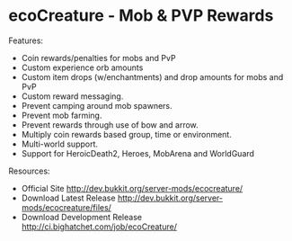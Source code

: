 ecoCreature - Mob & PVP Rewards
===============================

Features:

* Coin rewards/penalties for mobs and PvP
* Custom experience orb amounts
* Custom item drops (w/enchantments) and drop amounts for mobs and PvP
* Custom reward messaging.
* Prevent camping around mob spawners.
* Prevent mob farming.
* Prevent rewards through use of bow and arrow.
* Multiply coin rewards based group, time or environment.
* Multi-world support.
* Support for HeroicDeath2, Heroes, MobArena and WorldGuard

Resources:

* Official Site http://dev.bukkit.org/server-mods/ecocreature/
* Download Latest Release http://dev.bukkit.org/server-mods/ecocreature/files/
* Download Development Release http://ci.bighatchet.com/job/ecoCreature/

